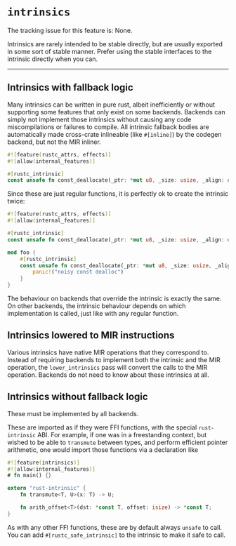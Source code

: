 # `intrinsics`

The tracking issue for this feature is: None.

Intrinsics are rarely intended to be stable directly, but are usually
exported in some sort of stable manner. Prefer using the stable interfaces to
the intrinsic directly when you can.

------------------------


## Intrinsics with fallback logic

Many intrinsics can be written in pure rust, albeit inefficiently or without supporting
some features that only exist on some backends. Backends can simply not implement those
intrinsics without causing any code miscompilations or failures to compile.
All intrinsic fallback bodies are automatically made cross-crate inlineable (like `#[inline]`)
by the codegen backend, but not the MIR inliner.

```rust
#![feature(rustc_attrs, effects)]
#![allow(internal_features)]

#[rustc_intrinsic]
const unsafe fn const_deallocate(_ptr: *mut u8, _size: usize, _align: usize) {}
```

Since these are just regular functions, it is perfectly ok to create the intrinsic twice:

```rust
#![feature(rustc_attrs, effects)]
#![allow(internal_features)]

#[rustc_intrinsic]
const unsafe fn const_deallocate(_ptr: *mut u8, _size: usize, _align: usize) {}

mod foo {
    #[rustc_intrinsic]
    const unsafe fn const_deallocate(_ptr: *mut u8, _size: usize, _align: usize) {
        panic!("noisy const dealloc")
    }
}

```

The behaviour on backends that override the intrinsic is exactly the same. On other
backends, the intrinsic behaviour depends on which implementation is called, just like
with any regular function.

## Intrinsics lowered to MIR instructions

Various intrinsics have native MIR operations that they correspond to. Instead of requiring
backends to implement both the intrinsic and the MIR operation, the `lower_intrinsics` pass
will convert the calls to the MIR operation. Backends do not need to know about these intrinsics
at all.

## Intrinsics without fallback logic

These must be implemented by all backends.

These are imported as if they were FFI functions, with the special
`rust-intrinsic` ABI. For example, if one was in a freestanding
context, but wished to be able to `transmute` between types, and
perform efficient pointer arithmetic, one would import those functions
via a declaration like

```rust
#![feature(intrinsics)]
#![allow(internal_features)]
# fn main() {}

extern "rust-intrinsic" {
    fn transmute<T, U>(x: T) -> U;

    fn arith_offset<T>(dst: *const T, offset: isize) -> *const T;
}
```

As with any other FFI functions, these are by default always `unsafe` to call.
You can add `#[rustc_safe_intrinsic]` to the intrinsic to make it safe to call.
